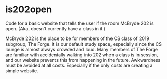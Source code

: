 # is202open
Code for a basic website that tells the user if the room McBryde 202 is open.
(Aka, doesn't currently have a class in it.)

McBryde 202 is the place to be for members of the CS class of 2019 subgroup, The Forge. It is our default study space, especially since the CS lounge is almost always crowded and loud. Many members of The Forge are familiar with accidentally walking into 202 when a class is in session, and our website prevents this from happening in the future. Awkwardness must be avoided at all costs. Especially if the only costs are creating a simple website.

